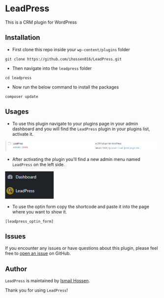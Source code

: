 # LeadPress

This is a CRM plugin for WordPress

## Installation

-   First clone this repo inside your `wp-content/plugins` folder

```
git clone https://github.com/ihossen016/LeadPress.git
```

-   Then navigate into the `leadpress` folder

```
cd leadpress
```

-   Now run the below command to install the packages

```
composer update
```

## Usages

-   To use this plugin navigate to your plugins page in your admin dashboard and you will find the `LeadPress` plugin in your plugins list, activate it.

![LeadPress Plugin](assets/img/plugin.png)

-   After activating the plugin you'll find a new admin menu named `LeadPress` on the left side.

![Admin Menu](assets/img/admin-menu.png)

-   To use the optin form copy the shortcode and paste it into the page where you want to show it.

```
[leadpress_optin_form]
```

## Issues

If you encounter any issues or have questions about this plugin, please feel free to [open an issue](https://github.com/ihossen016/LeadPress/issues) on GitHub.

## Author

`LeadPress` is maintained by [Ismail Hossen](https://github.com/ihossen016).

Thank you for using `LeadPress`!
